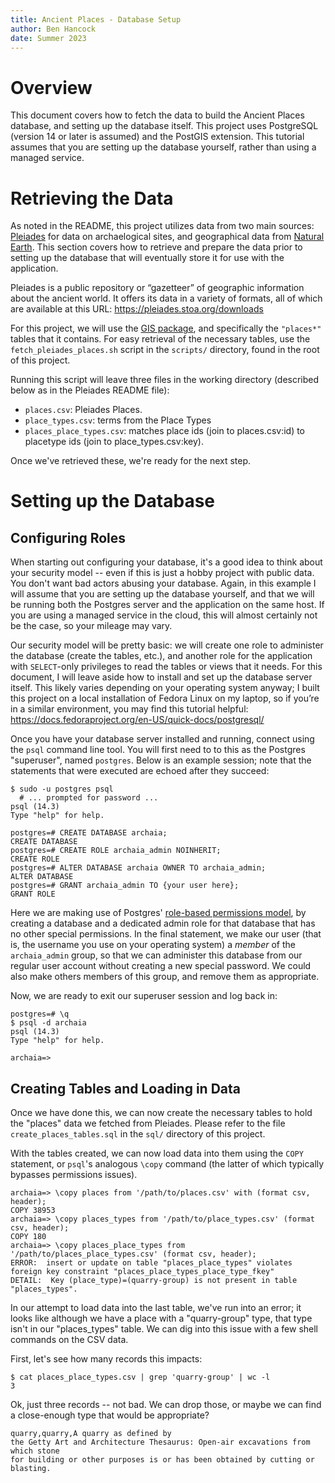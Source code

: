 ```yaml
---
title: Ancient Places - Database Setup
author: Ben Hancock
date: Summer 2023
---
```


# Overview

This document covers how to fetch the data to build the Ancient Places
database, and setting up the database itself. This project uses PostgreSQL
(version 14 or later is assumed) and the PostGIS extension. This tutorial
assumes that you are setting up the database yourself, rather than using a
managed service.


# Retrieving the Data

As noted in the README, this project utilizes data from two main sources:
[Pleiades] for data on archaelogical sites, and  geographical data from
[Natural Earth]. This section covers how to retrieve and prepare the data
prior to setting up the database that will eventually store it for use with the
application.

Pleiades is a public repository or “gazetteer” of geographic information about
the ancient world. It offers its data in a variety of formats, all of which are
available at this URL: <https://pleiades.stoa.org/downloads>

For this project, we will use the [GIS package], and specifically the
`"places*"` tables that it contains. For easy retrieval of the necessary tables,
use the ``fetch_pleiades_places.sh`` script in the `scripts/` directory,
found in the root of this project.

Running this script will leave three files in the working directory (described
below as in the Pleiades README file):

* ``places.csv``: Pleiades Places.
* ``place_types.csv``: terms from the Place Types
* ``places_place_types.csv``: matches place ids (join to places.csv:id)
  to placetype ids (join to place_types.csv:key).

Once we've retrieved these, we're ready for the next step.

[Pleiades]: https://pleiades.stoa.org/
[Natural Earth]: https://www.naturalearthdata.com/
[GIS package]: https://atlantides.org/downloads/pleiades/gis/


# Setting up the Database

## Configuring Roles

When starting out configuring your database, it's a good idea to think about
your security model -- even if this is just a hobby project with public data.
You don't want bad actors abusing your database. Again, in this example I will
assume that you are setting up the database yourself, and that we will be
running both the Postgres server and the application on the same host. If you
are using a managed service in the cloud, this will almost certainly not be the
case, so your mileage may vary.

Our security model will be pretty basic: we will create one role to administer
the database (create the tables, etc.), and another role for the application
with `SELECT`-only privileges to read the tables or views that it needs. For
this document, I will leave aside how to install and set up the database server
itself. This likely varies depending on your operating system anyway; I built
this project on a local installation of Fedora Linux on my laptop, so if you’re
in a similar environment, you may find this tutorial helpful:
<https://docs.fedoraproject.org/en-US/quick-docs/postgresql/>

Once you have your database server installed and running, connect using the
`psql` command line tool. You will first need to to this as the Postgres
"superuser", named `postgres`. Below is an example session; note that the
statements that were executed are echoed after they succeed:

``` 
$ sudo -u postgres psql
  # ... prompted for password ...
psql (14.3)
Type "help" for help.

postgres=# CREATE DATABASE archaia;
CREATE DATABASE
postgres=# CREATE ROLE archaia_admin NOINHERIT;
CREATE ROLE
postgres=# ALTER DATABASE archaia OWNER TO archaia_admin;
ALTER DATABASE
postgres=# GRANT archaia_admin TO {your user here};
GRANT ROLE
```

Here we are making use of Postgres' [role-based permissions model], by
creating a database and a dedicated admin role for that database that has no
other special permissions. In the final statement, we make our user (that is,
the username you use on your operating system) a *member* of the
`archaia_admin` group, so that we can administer this database from our
regular user account without creating a new special password. We could also
make others members of this group, and remove them as appropriate.

Now, we are ready to exit our superuser session and log back in:

```
postgres=# \q
$ psql -d archaia
psql (14.3)
Type "help" for help.

archaia=>
```

[role-based permissions model]: https://www.postgresql.org/docs/14/user-manag.html

## Creating Tables and Loading in Data

Once we have done this, we can now create the necessary tables to hold the
"places" data we fetched from Pleiades. Please refer to the file
`create_places_tables.sql` in the ``sql/`` directory of this project.

With the tables created, we can now load data into them using the `COPY`
statement, or `psql`'s analogous `\copy` command (the latter of which
typically bypasses permissions issues).

```
archaia=> \copy places from '/path/to/places.csv' with (format csv, header);
COPY 38953
archaia=> \copy places_types from '/path/to/place_types.csv' (format csv, header);
COPY 180
archaia=> \copy places_place_types from '/path/to/places_place_types.csv' (format csv, header);
ERROR:  insert or update on table "places_place_types" violates foreign key constraint "places_place_types_place_type_fkey"
DETAIL:  Key (place_type)=(quarry-group) is not present in table "places_types".
```

In our attempt to load data into the last table, we've run into an error; it
looks like although we have a place with a "quarry-group" type, that type
isn't in our "places_types" table. We can dig into this issue with a few
shell commands on the CSV data.

First, let's see how many records this impacts:

```
$ cat places_place_types.csv | grep 'quarry-group' | wc -l
3
```

Ok, just three records -- not bad. We can drop those, or maybe we can find
a close-enough type that would be appropriate?

``` $ cat place_types.csv | grep '^quarry'
quarry,quarry,A quarry as defined by
the Getty Art and Architecture Thesaurus: Open-air excavations from which stone
for building or other purposes is or has been obtained by cutting or blasting.
```
